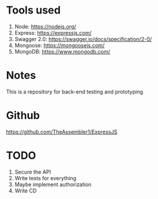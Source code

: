 # Tools used
1. Node: https://nodejs.org/
2. Express: https://expressjs.com/
3. Swagger 2.0: https://swagger.io/docs/specification/2-0/
4. Mongoose: https://mongoosejs.com/
5. MongoDB: https://www.mongodb.com/

# Notes
This is a repository for back-end testing and prototyping

# Github
https://github.com/TheAssembler1/ExpressJS

# TODO
1. Secure the API
2. Write tests for everything 
3. Maybe implement authorization
4. Write CD
